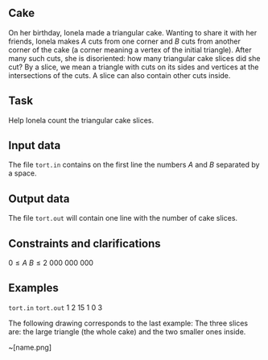 ## Cake

On her birthday, Ionela made a triangular cake. Wanting to share it with her friends, Ionela makes $A$ cuts from one corner and $B$ cuts from another corner of the cake (a corner meaning a vertex of the initial triangle). After many such cuts, she is disoriented: how many triangular cake slices did she cut? By a slice, we mean a triangle with cuts on its sides and vertices at the intersections of the cuts. A slice can also contain other cuts inside.

## Task

Help Ionela count the triangular cake slices.

## Input data

The file `tort.in` contains on the first line the numbers $A$ and $B$ separated by a space.

## Output data

The file `tort.out` will contain one line with the number of cake slices.

## Constraints and clarifications

$0 \leq A$
$B \leq 2\ 000\ 000\ 000$

## Examples

`tort.in` `tort.out`
1 2 15
1 0 3

The following drawing corresponds to the last example: The three slices are: the large triangle (the whole cake) and the two smaller ones inside. 

~[name.png]